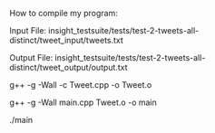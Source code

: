 How to compile my program:

Input File: insight_testsuite/tests/test-2-tweets-all-distinct/tweet_input/tweets.txt

Output File: insight_testsuite/tests/test-2-tweets-all-distinct/tweet_output/output.txt

g++ -g -Wall -c Tweet.cpp -o Tweet.o

g++ -g -Wall main.cpp Tweet.o -o main

./main



